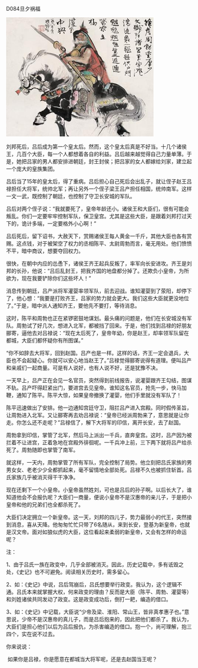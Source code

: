 D084旦夕祸福

![周勃](周勃.jpg)

刘邦死后，吕后成为第一个皇太后。然而，这个皇太后真是不好当。十几个诸侯王，几百个大臣，每一个人都想着各自的利益。吕后越来越觉得自己力量单薄。于是，她把吕家的男人都安排进朝廷，封王封侯；把吕家的女人都嫁给刘家，建立起一个庞大的皇族集团。

吕后当了15年的皇太后，得了重病。吕后担心自己死后会出乱子，就让侄子赵王吕禄担任大将军，统帅北军；再让另外一个侄子梁王吕产担任相国，统帅南军。这样一文一武，既控制了朝廷，也控制了守卫长安城的军队。

吕后对两个侄子说：“我就要死了，皇帝年龄还小。诸侯王和大臣们，很有可能会叛乱。你们一定要牢牢控制军队，保卫皇宫。尤其是这些大臣，是跟着刘邦打过天下的，诡计多端，一定要格外小心啊！”

吕后死后，留下诏书，大赦天下，赏赐诸侯王每人黄金一千斤，其他大臣也各有赏赐。这点钱，对于被架空了权力的丞相陈平、太尉周勃而言，毫无用处。他们愤愤不平，暗中商议，想要夺回权力。

很快，在朝中内应的怂恿下，诸侯王齐王起兵反叛了，率军向长安进攻。齐王是刘邦的长孙，他说：“吕后乱封王，把我齐国的地盘都分掉了。还欺负小皇帝，为所欲为，现在我要铲除你们这些坏人！”

消息传到朝廷，吕产派将军灌婴率领军队，前去迎战。谁知灌婴到了荥阳，却停下了，他心想：“我要是打败齐王，吕家的势力就会更大。我们这些大臣就更没地位了。”于是，暗中派人通知齐王，要他先不要打，等待消息。

这时，陈平和周勃也正在紧锣密鼓地谋划。最头痛的问题是，他们在长安城没有军队。周勃试了好几次，想进入北军，都被挡了回来。于是，他们找到吕禄的好朋友郦寄，逼他去对吕禄说：“现在太后死了，皇帝年幼，你是赵王，却率领军队留在都城，大臣们都怀疑你有所图谋。”

“你不如辞去大将军，回到赵国。吕产也是一样。这样的话，齐王一定会退兵，大臣也不会起疑心。你就可以安心地当赵王了。”吕禄觉得郦寄说得有道理。便叫吕产和亲戚们一起商量。可是有人说好，也有人说不好，还是犹豫不决。

一天早上，吕产正在会见一名官员，突然得到前线报告，说灌婴跟齐王勾结，图谋不轨。吕产吓得赶紧出门，要进宫去见皇帝。谁知这名官员，抢先一步，快马加鞭，通知了陈平。陈平大惊，如果皇帝撤换了灌婴，他们手里就没有军队了！

陈平迅速做出了安排。他一边通知宫廷守卫，阻拦吕产进入宫殿。同时假传圣旨，让周勃进入北军。又让郦寄再去劝吕禄说：“皇帝已经派周勃来了，意思就是让你走。你怎么还不走呢？”吕禄信了，解下大将军的印信，离开长安，去了赵国。

周勃拿到印信，掌管了北军，然后马上派出一千兵，直奔皇宫。这时，吕产因为被拦着不让进宫，正着急地在宫殿外徘徊呢。一千兵冲上前，三下两下就将吕产给杀死了。周勃随即也掌管了南军。

就这样，一天内，周勃掌管了所有军队，完全控制了局势。他立刻把吕氏家族的男男女女、老老少少全都抓起来，毫不留情地全部处死。吕禄不久也被抓住斩首。吕氏家族几乎被消灭得干干净净。

现在还剩下一个小皇帝。小皇帝虽然姓刘，可也是吕后的孙子啊。以后长大了，谁知道他会不会报仇呢？大臣们一商量，便说小皇帝不是汉惠帝的亲儿子，于是把小皇帝和他的兄弟们也全都杀死了。

大臣们决定拥立一个新皇帝。这一天，刘邦的四儿子，势力最弱小的代王，突然接到消息，喜从天降。他匆匆忙忙只带了6名随从，来到长安，登基为新皇帝，也就是汉文帝。面对如狼似虎的大臣，这位看起来柔弱的新皇帝，又会有怎样的命运呢？



注：

1、由于吕氏一族在政变中，几乎全部被消灭。因此，历史记载中，多有诋毁之处，《史记》也不可避免。阅读相关历史时，需多留心。

2、如：《史记》中说，吕后驾崩后，吕氏想要举行政变。我认为，这个逻辑不通。吕氏本来就掌握大权，何来政变的理由？反而是大臣（陈平、周勃、灌婴等）和刘姓诸侯共同发动了政变。这是政变成功后，倒打一耙，编造的借口。

3、如：《史记》中记载，大臣说“少帝及梁、淮阳、常山王，皆非真孝惠子也。”意思说，少帝不是汉惠帝的真儿子，而是吕后抱来的，因此把他们都杀了。我认为，大臣们是担心他们以后为吕后报仇，为杀害编造的借口。抱一个，尚可理解，抱三四个，实在说不过去。



你来说说：

​	如果你是吕禄，你是愿意在都城当大将军呢，还是去赵国当王呢？